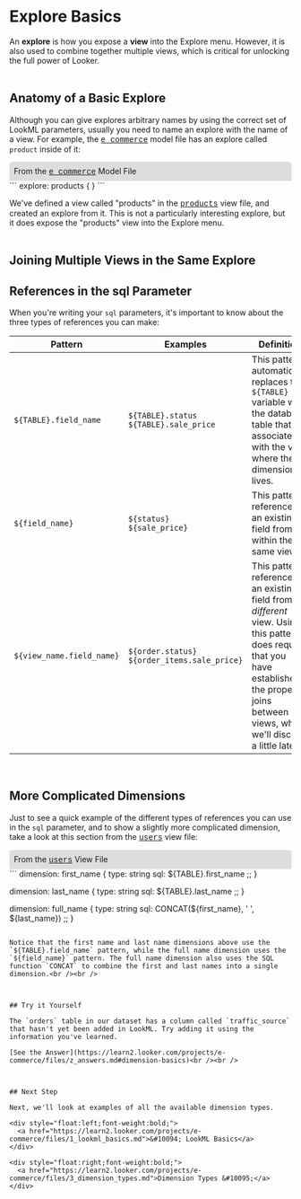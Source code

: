 # Explore Basics

An **explore** is how you expose a **view** into the Explore menu. However, it is also used to combine together multiple views, which is critical for unlocking the full power of Looker.<br /><br />



## Anatomy of a Basic Explore

Although you can give explores arbitrary names by using the correct set of LookML parameters, usually you need to name an explore with the name of a view. For example, the <a href="https://learn2.looker.com/projects/e-commerce/files/e_commerce.model.lkml" style="font-family:Monaco,Menlo,Consolas,Courier New,monospace;">e_commerce</a> model file has an explore called `product` inside of it:

<div style="border-radius:5px 5px 0 0;padding:8px;background-color:rgb(221,221,221);">
 From the <a href="https://learn2.looker.com/projects/e-commerce/files/e_commerce.model.lkml" style="font-family:Monaco,Menlo,Consolas,Courier New,monospace;">e_commerce</a> Model File</a>
</div>
```
explore: products { }
```

We've defined a view called "products" in the <a href="https://learn2.looker.com/projects/e-commerce/files/products.view.lkml" style="font-family:Monaco,Menlo,Consolas,Courier New,monospace;">products</a> view file, and created an explore from it. This is not a particularly interesting explore, but it does expose the "products" view into the Explore menu.<br /><br />



## Joining Multiple Views in the Same Explore









## References in the sql Parameter

When you're writing your `sql` parameters, it's important to know about the three types of references you can make:

Pattern | Examples | Definition
--------|----------|-----------
`${TABLE}.field_name` | `${TABLE}.status`<br />`${TABLE}.sale_price` | This pattern automatically replaces the `${TABLE}` variable with the database table that is associated with the view where the dimension lives.
`${field_name}` | `${status}`<br />`${sale_price}` | This pattern references an existing field from within the same view.
`${view_name.field_name}` | `${order.status}`<br />`${order_items.sale_price}` | This pattern references an existing field from a *different* view. Using this pattern does require that you have established the proper joins between views, which we'll discuss a little later.

<br />



## More Complicated Dimensions

Just to see a quick example of the different types of references you can use in the `sql` parameter, and to show a slightly more complicated dimension, take a look at this section from the <a href="https://learn2.looker.com/projects/e-commerce/files/users.view.lkml" style="font-family:Monaco,Menlo,Consolas,Courier New,monospace;">users</a> view file:

<div style="border-radius:5px 5px 0 0;padding:8px;background-color:rgb(221,221,221);">
 From the <a href="https://learn2.looker.com/projects/e-commerce/files/users.view.lkml" style="font-family:Monaco,Menlo,Consolas,Courier New,monospace;">users</a> View File</a>
</div>
```
dimension: first_name {
  type: string
  sql: ${TABLE}.first_name ;;
}

dimension: last_name {
  type: string
  sql: ${TABLE}.last_name ;;
}

dimension: full_name {
  type: string
  sql: CONCAT(${first_name}, ' ', ${last_name}) ;;
}
```

Notice that the first name and last name dimensions above use the `${TABLE}.field_name` pattern, while the full name dimension uses the `${field_name}` pattern. The full name dimension also uses the SQL function `CONCAT` to combine the first and last names into a single dimension.<br /><br />



## Try it Yourself

The `orders` table in our dataset has a column called `traffic_source` that hasn't yet been added in LookML. Try adding it using the information you've learned.

[See the Answer](https://learn2.looker.com/projects/e-commerce/files/z_answers.md#dimension-basics)<br /><br />



## Next Step

Next, we'll look at examples of all the available dimension types.

<div style="float:left;font-weight:bold;">
  <a href="https://learn2.looker.com/projects/e-commerce/files/1_lookml_basics.md">&#10094; LookML Basics</a>
</div>

<div style="float:right;font-weight:bold;">
  <a href="https://learn2.looker.com/projects/e-commerce/files/3_dimension_types.md">Dimension Types &#10095;</a>
</div>
